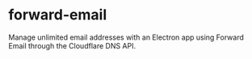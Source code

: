 # forward-email
Manage unlimited email addresses with an Electron app using Forward Email through the Cloudflare DNS API.
